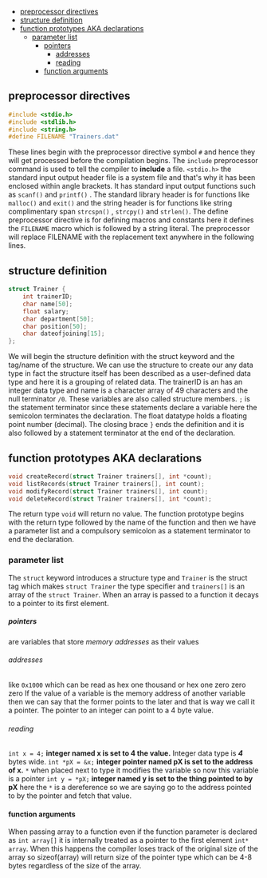  
- [preprocessor directives](#preprocessor-directives)
- [structure definition](#structure-definition)
- [function prototypes AKA declarations](#function-prototypes-aka-declarations)
  - [parameter list](#parameter-list)
      - [pointers](#pointers)
        - [addresses](#addresses)
        - [reading](#reading)
    - [function arguments](#function-arguments)
 
## preprocessor directives
```c
#include <stdio.h>
#include <stdlib.h>
#include <string.h>
#define FILENAME "Trainers.dat"
```

These lines begin with the preprocessor directive symbol `#` and hence they 
will get processed before the compilation begins. The `include` preprocessor command 
is used to tell the compiler to **include** a file. `<stdio.h>` the standard input output 
header file is a system file and that's why it has been enclosed within angle brackets. It has 
standard input output functions such as `scanf()` and `printf()` . The standard library header 
is for functions like `malloc()` and `exit()` and the string header is for 
functions like string complimentary span `strcspn()` , `strcpy()` 
and  `strlen()`. The define preprocessor directive is for defining macros and constants 
here it defines the `FILENAME` macro which is followed by a string literal. The preprocessor will 
replace FILENAME with the replacement text anywhere in the following lines.

## structure definition
```c
struct Trainer {
    int trainerID;
    char name[50];
    float salary;
    char department[50];
    char position[50];
    char dateofjoining[15];
};
```

We will begin the structure definition with the struct keyword and the tag/name of the structure. 
We can use the structure to create our any data type in fact the structure itself has been 
described as a user-defined data type and here it is a grouping of related data. 
The trainerID is an has an integer data type and name 
is a character array of 49 characters and the null terminator `/0`. These variables are also called 
structure members. `;` is the statement terminator since these statements declare a 
variable here the semicolon terminates the declaration. The float datatype holds a floating point 
number (decimal). The closing brace `}` ends the definition and it is also followed by a statement 
terminator at the end of the declaration.

## function prototypes AKA declarations
```c
void createRecord(struct Trainer trainers[], int *count);
void listRecords(struct Trainer trainers[], int count);
void modifyRecord(struct Trainer trainers[], int count);
void deleteRecord(struct Trainer trainers[], int *count);
```
The return type `void` will return no value. The function prototype begins with 
the return type followed by the name of the function and then we have a parameter 
list and a compulsory semicolon as a statement terminator to end the declaration.
### parameter list
The `struct` keyword introduces a structure type and `Trainer` is the struct tag which makes 
`struct Trainer` the  type specifier and `trainers[]` is an array of the `struct Trainer`.
When an array is passed to a function it decays to  a pointer to its first element.
##### pointers
are variables that store *memory addresses* as their values
###### addresses 
like `0x1000` which can be read as hex one thousand or hex one zero zero zero
If the value of a variable is the memory address of another variable then we can 
say that the former points to the later and that is way we call it a pointer. The 
pointer to an integer can point to a 4 byte value.
###### reading
`int x = 4;` **integer named x is set to 4 the value.** Integer data type is ***4*** bytes wide. 
`int *pX = &x;` **integer pointer named pX is set to the address of x.**
`*` when placed next to type it modifies the variable so now this 
variable is a pointer
`int y = *pX;` **integer named y is set to the thing pointed to by pX** here the `*` is 
a dereference so we are saying go to the address pointed to by the pointer and fetch that 
value.
#### function arguments
When passing array to a function even if the function parameter is declared as `int array[]`
it is internally treated as a pointer to the first element `int* array`. When this 
happens the compiler loses track of the original size of the array so sizeof(array) will return 
size of the pointer type which can be 4-8 bytes regardless of the size of the array.

